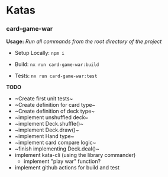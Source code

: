 # Katas

### card-game-war

**Usage:** _Run all commands from the root directory of the project_

- Setup Locally:
  `npm i `

- Build:
  `nx run card-game-war:build`

- Tests:
  `nx run card-game-war:test`

**TODO**

- ~Create first unit tests~
- ~Create definition for card type~
- ~Create definition of deck type~
- ~implement unshuffled deck~
- ~implement Deck.shuffle()~
- ~implement Deck.draw()~
- ~implement Hand type~
- ~implement card compare logic~
- ~finish implementing Deck.deal()~
- implement kata-cli (using the library commander)
  - implement "play war" function?
- implement github actions for build and test

